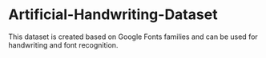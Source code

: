 # Artificial-Handwriting-Dataset
This dataset is created based on Google Fonts families and can be used for handwriting and font recognition.
